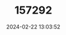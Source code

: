 ---
title: "157292"
category: "Eirenis modestus"
draft: false
date: 2024-02-22 13:03:52
languages:
  French: ["Couleuvre naine d'Asie Mineure"]
  Azerbaijani: ["Dynch Ejrenis"]
  German: ["Kopfbinden-Zwergnatter"]
  Russian: ["Smirnyi Eirenis"]
  Turkish: ["Uysal Yılan"]
  Georgian: ["Zkhnari Kontia"]
  Greek, Modern (1453-): ["Θαμνόφιδο"]
  English: ["Ring-Headed Dwarf Snake"]
---